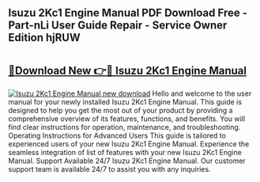 ## Isuzu 2Kc1 Engine Manual PDF Download Free - Part-nLi User Guide Repair - Service Owner Edition hjRUW

# <h2><a href="http://bc77051.oget.top/?id=Isuzu+2Kc1+Engine+Manual">🔗Download New 👉🔴 Isuzu 2Kc1 Engine Manual</a></h2>

[![Isuzu 2Kc1 Engine Manual new download](https://i.imgur.com/5g1atiW.png)](http://bc77051.oget.top/?id=Isuzu+2Kc1+Engine+Manual)
Hello and welcome to the user manual for your newly installed Isuzu 2Kc1 Engine Manual. This guide is designed to help you get the most out of your product by providing a comprehensive overview of its features, functions, and benefits. You will find clear instructions for operation, maintenance, and troubleshooting. Operating Instructions for Advanced Users This guide is tailored to experienced users of your new Isuzu 2Kc1 Engine Manual. Experience the seamless integration of list of features with your new Isuzu 2Kc1 Engine Manual. Support Available 24/7 Isuzu 2Kc1 Engine Manual. Our customer support team is available 24/7 to assist you with any inquiries.

